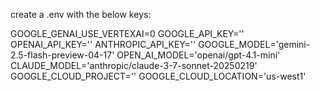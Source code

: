 create a .env with the below keys:

GOOGLE_GENAI_USE_VERTEXAI=0
GOOGLE_API_KEY='<your Google AI studio key>'
OPENAI_API_KEY='<your openai key>'
ANTHROPIC_API_KEY='<your anthropic key>'
GOOGLE_MODEL='gemini-2.5-flash-preview-04-17'
OPEN_AI_MODEL='openai/gpt-4.1-mini'
CLAUDE_MODEL='anthropic/claude-3-7-sonnet-20250219'
GOOGLE_CLOUD_PROJECT='<your gcp project id>'
GOOGLE_CLOUD_LOCATION='us-west1'
